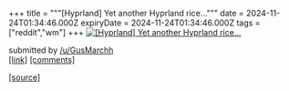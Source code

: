 +++
title = """[Hyprland] Yet another Hyprland rice..."""
date = 2024-11-24T01:34:46.000Z
expiryDate = 2024-11-24T01:34:46.000Z
tags = ["reddit","wm"]
+++
[![[Hyprland] Yet another Hyprland rice...](https://b.thumbs.redditmedia.com/_WegOl-iinwnYiIv7D28tyM-zhjZIkNfbiUxA9UmlmE.jpg "[Hyprland] Yet another Hyprland rice...")](https://www.reddit.com/r/unixporn/comments/1gyfkhv/hyprland_yet_another_hyprland_rice/)

submitted by [/u/GusMarchh](https://www.reddit.com/user/GusMarchh)  
[\[link\]](https://www.reddit.com/gallery/1gyfkhv) [\[comments\]](https://www.reddit.com/r/unixporn/comments/1gyfkhv/hyprland_yet_another_hyprland_rice/)

[[source]](https://www.reddit.com/r/unixporn/comments/1gyfkhv/hyprland_yet_another_hyprland_rice/)
